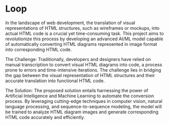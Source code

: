 # Loop
In the landscape of web development, the translation of visual representations of HTML structures, such as wireframes or mockups, into actual HTML code is a crucial yet time-consuming task. This project aims to revolutionize this process by developing an advanced AI/ML model capable of automatically converting HTML diagrams represented in image format into corresponding HTML code.

The Challenge:
Traditionally, developers and designers have relied on manual transcription to convert visual HTML diagrams into code, a process prone to errors and time-intensive iterations. The challenge lies in bridging the gap between the visual representation of HTML structures and their accurate translation into functional HTML code.

The Solution:
The proposed solution entails harnessing the power of Artificial Intelligence and Machine Learning to automate the conversion process. By leveraging cutting-edge techniques in computer vision, natural language processing, and sequence-to-sequence modeling, the model will be trained to analyze HTML diagram images and generate corresponding HTML code accurately and efficiently.
